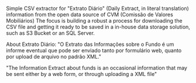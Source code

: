 Simple CSV extractor for "Extrato Diário" (Daily Extract, in literal translation) information from the open data source of CVM (Comissão de Valores Mobiliários)
The focus is building a robust a process for downloading the CSV file and getting it ready to be saved in a in-house data storage solution, such as S3 Bucket or an SQL Server.

About Extrato Diário:
"O Extrato das Informações sobre o Fundo é um informe eventual que pode ser enviado tanto por formulário web, quanto por upload de arquivo no padrão XML."

"The Information Extract about funds is an occasional information that may be sent either by a web form, or through uploading a XML file"
